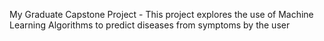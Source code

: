 My Graduate Capstone Project - This project explores the use of Machine Learning Algorithms to predict diseases from symptoms by the user
